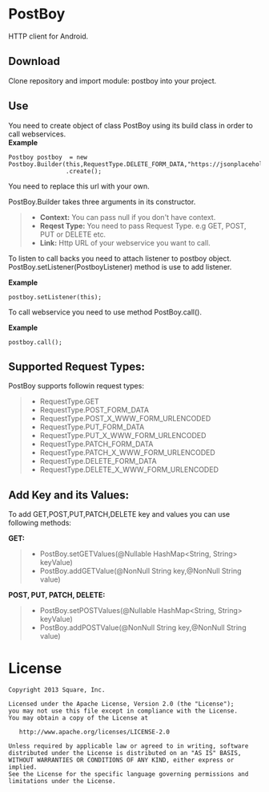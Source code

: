 PostBoy
========

HTTP client for Android.

Download
--------

Clone repository and import module: postboy into your project.

Use
------
You need to create object of class PostBoy using its build class in order to call webservices.<br/>
<b>Example</b><br/>
```code
Postboy postboy  = new Postboy.Builder(this,RequestType.DELETE_FORM_DATA,"https://jsonplaceholder.typicode.com/posts/1")
                .create();
```
You need to replace this url with your own.

PostBoy.Builder takes three arguments in its constructor.
>* <b>Context:</b> You can pass null if you don't have context.
>* <b>Reqest Type:</b> You need to pass Request Type. e.g GET, POST, PUT or DELETE etc.
>* <b>Link:</b> Http URL of your webservice you want to call.

To listen to call backs you need to attach listener to postboy object.
PostBoy.setListener(PostboyListener) method is use to add listener.<br/>

<b>Example</b><br/>
```code
postboy.setListener(this);
```

To call webservice you need to use method PostBoy.call().<br/>

<b>Example</b><br/>
```code
postboy.call();
```

Supported Request Types:
-
PostBoy supports followin request types:
>* RequestType.GET
>* RequestType.POST_FORM_DATA
>* RequestType.POST_X_WWW_FORM_URLENCODED
>* RequestType.PUT_FORM_DATA
>* RequestType.PUT_X_WWW_FORM_URLENCODED
>* RequestType.PATCH_FORM_DATA
>* RequestType.PATCH_X_WWW_FORM_URLENCODED
>* RequestType.DELETE_FORM_DATA
>* RequestType.DELETE_X_WWW_FORM_URLENCODED

Add Key and its Values:
-
To add GET,POST,PUT,PATCH,DELETE key and values you can use following methods:

<b>GET:</b>
>* PostBoy.setGETValues(@Nullable HashMap<String, String> keyValue)
>* PostBoy.addGETValue(@NonNull String key,@NonNull String value)

<b>POST, PUT, PATCH, DELETE:</b>
>* PostBoy.setPOSTValues(@Nullable HashMap<String, String> keyValue)
>* PostBoy.addPOSTValue(@NonNull String key,@NonNull String value)



License
=======

    Copyright 2013 Square, Inc.

    Licensed under the Apache License, Version 2.0 (the "License");
    you may not use this file except in compliance with the License.
    You may obtain a copy of the License at

       http://www.apache.org/licenses/LICENSE-2.0

    Unless required by applicable law or agreed to in writing, software
    distributed under the License is distributed on an "AS IS" BASIS,
    WITHOUT WARRANTIES OR CONDITIONS OF ANY KIND, either express or implied.
    See the License for the specific language governing permissions and
    limitations under the License.